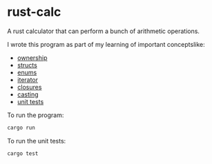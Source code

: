 # rust-calc

A rust calculator that can perform a bunch of arithmetic operations.

I wrote this program as part of my learning of important conceptslike:

* [ownership](https://doc.rust-lang.org/book/ch04-00-understanding-ownership.html)
* [structs](https://doc.rust-lang.org/book/ch05-00-structs.html)
* [enums](https://doc.rust-lang.org/book/ch06-00-enums.html)
* [iterator](https://doc.rust-lang.org/book/ch13-02-iterators.html)
* [closures](https://doc.rust-lang.org/book/ch13-01-closures.html)
* [casting](https://doc.rust-lang.org/stable/rust-by-example/conversion.html)
* [unit tests](https://doc.rust-lang.org/book/ch11-00-testing.html)

To run the program:

```sh
cargo run
```

To run the unit tests:

```sh
cargo test
```
